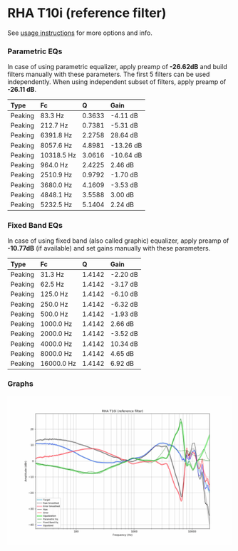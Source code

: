 # RHA T10i (reference filter)
See [usage instructions](https://github.com/jaakkopasanen/AutoEq#usage) for more options and info.

### Parametric EQs
In case of using parametric equalizer, apply preamp of **-26.62dB** and build filters manually
with these parameters. The first 5 filters can be used independently.
When using independent subset of filters, apply preamp of **-26.11 dB**.

| Type    | Fc         |      Q | Gain      |
|:--------|:-----------|:-------|:----------|
| Peaking | 83.3 Hz    | 0.3633 | -4.11 dB  |
| Peaking | 212.7 Hz   | 0.7381 | -5.31 dB  |
| Peaking | 6391.8 Hz  | 2.2758 | 28.64 dB  |
| Peaking | 8057.6 Hz  | 4.8981 | -13.26 dB |
| Peaking | 10318.5 Hz | 3.0616 | -10.64 dB |
| Peaking | 964.0 Hz   | 2.4225 | 2.46 dB   |
| Peaking | 2510.9 Hz  | 0.9792 | -1.70 dB  |
| Peaking | 3680.0 Hz  | 4.1609 | -3.53 dB  |
| Peaking | 4848.1 Hz  | 3.5588 | 3.00 dB   |
| Peaking | 5232.5 Hz  | 5.1404 | 2.24 dB   |

### Fixed Band EQs
In case of using fixed band (also called graphic) equalizer, apply preamp of **-10.77dB**
(if available) and set gains manually with these parameters.

| Type    | Fc         |      Q | Gain     |
|:--------|:-----------|:-------|:---------|
| Peaking | 31.3 Hz    | 1.4142 | -2.20 dB |
| Peaking | 62.5 Hz    | 1.4142 | -3.17 dB |
| Peaking | 125.0 Hz   | 1.4142 | -6.10 dB |
| Peaking | 250.0 Hz   | 1.4142 | -6.32 dB |
| Peaking | 500.0 Hz   | 1.4142 | -1.93 dB |
| Peaking | 1000.0 Hz  | 1.4142 | 2.66 dB  |
| Peaking | 2000.0 Hz  | 1.4142 | -3.52 dB |
| Peaking | 4000.0 Hz  | 1.4142 | 10.34 dB |
| Peaking | 8000.0 Hz  | 1.4142 | 4.65 dB  |
| Peaking | 16000.0 Hz | 1.4142 | 6.92 dB  |

### Graphs
![](./RHA%20T10i%20(reference%20filter).png)